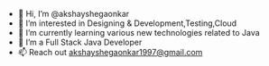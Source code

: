 - 👋 Hi, I’m @akshayshegaonkar
- 👀 I’m interested in Designing & Development,Testing,Cloud
- 🌱 I’m currently learning various new technologies related to Java
- 💞️ I’m a Full Stack Java Developer
- 📫 Reach out akshayshegaonkar1997@gmail.com

<!---
akshayshegaonkar/akshayshegaonkar is a ✨ special ✨ repository because its `README.md` (this file) appears on your GitHub profile.
You can click the Preview link to take a look at your changes.
--->
